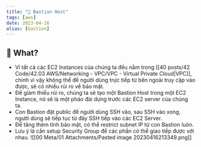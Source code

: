 ```yaml
---
title: "🌱 Bastion Host"
tags: [aws]
date: 2023-04-16
alias: [bastion]
---
```


## 🌿 What?
- Vì tất cả các EC2 Instances của chúng ta đều nằm trong [[40 posts/42 Code/42.03 AWS/Networking - VPC/VPC - Virtual Private Cloud|VPC]], chính vì vậy không thể để người dùng trực tiếp từ bên ngoài truy cập vào được, sẽ có nhiều rủi ro về bảo mật.
- Để giảm thiểu rủi ro, chúng ta sẽ tạo một Bastion Host trong một EC2 Instance, nó sẽ là một pháo đài dựng trước các EC2 server của chúng ta.
- Con Bastion đặt public để người dùng SSH vào, sau SSH vào xong, người dùng sẽ tiếp tục từ đây SSH tiếp vào các EC2 Server.
- Để tăng thêm tính bảo mật, có thể restrict subnet IP từ con Bastion luôn.
- Lưu ý là cần setup Security Group để các phần có thể giao tiếp được với nhau.
![[00 Meta/01 Attachments/Pasted image 20230416213349.png]]
